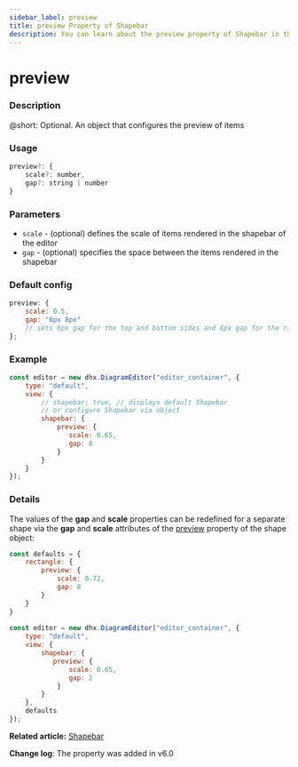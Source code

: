 ```yaml
---
sidebar_label: preview
title: preview Property of Shapebar
description: You can learn about the preview property of Shapebar in the documentation of the DHTMLX JavaScript Diagram library. Browse developer guides and API reference, try out code examples and live demos, and download a free 30-day evaluation version of DHTMLX Diagram.
---
```


# preview

### Description

@short: Optional. An object that configures the preview of items

### Usage

~~~jsx
preview?: {
    scale?: number,
    gap?: string | number
}
~~~

### Parameters

- `scale` - (optional) defines the scale of items rendered in the shapebar of the editor
- `gap` - (optional) specifies the space between the items rendered in the shapebar

### Default config

~~~jsx
preview: {
    scale: 0.5,
    gap: "6px 8px"
    // sets 6px gap for the top and bottom sides and 8px gap for the right and left sides
};
~~~

### Example

~~~jsx {7-10}
const editor = new dhx.DiagramEditor("editor_container", {
    type: "default",
    view: {
        // shapebar: true, // displays default Shapebar
        // or configure Shapebar via object
        shapebar: {
            preview: {
               scale: 0.65,
               gap: 8
            }
        }
    }
});
~~~

### Details

The values of the **gap** and **scale** properties can be redefined for a separate shape via the **gap** and **scale** attributes of the [preview](shapes/configuration_properties.md/#properties-specific-for-the-default-mode) property of the shape object:

~~~jsx {14-17}
const defaults = {
    rectangle: {
        preview: {
            scale: 0.72, 
            gap: 8
        }
    }
}
 
const editor = new dhx.DiagramEditor("editor_container", {
    type: "default",
    view: {
        shapebar: {
           preview: {
               scale: 0.65,
               gap: 2
            }
        }
    },
    defaults        
});
~~~

**Related article:** [Shapebar](guides/diagram_editor/shapebar.md/#setting-the-preview-of-shapes)

**Change log**: The property was added in v6.0
